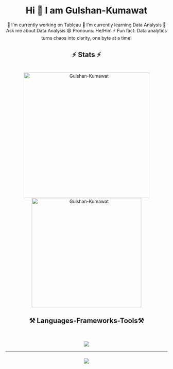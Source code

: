 
<h1 align="center">Hi 👋 I am Gulshan-Kumawat</h1>

<div align="center">   
    
  🔭 I’m currently working on Tableau
  🌱 I’m currently learning Data Analysis
  💬 Ask me about Data Analysis
  😄 Pronouns: He/Him
  ⚡ Fun fact: Data analytics turns chaos into clarity, one byte at a time!
</div>

<h2 align="center">⚡ Stats ⚡</h2>
<br>

<div align=center>
  <img width=390 src="https://github-readme-stats.vercel.app/api?username=Gulshan-Kumawat&count_private=true&show_icons=true&theme=dracula&rank_icon=github&border_radius=10" alt="Gulshan-Kumawat"/>
  <img width=340 src="https://github-readme-stats.vercel.app/api/top-langs?username=Gulshan-Kumawat&show_icons=true&locale=en&layout=compact&theme=dracula" alt="Gulshan-Kumawat"/>

<h2 align="center">⚒️ Languages-Frameworks-Tools⚒️ </h2>
<br clear="both"><br/>
<div align="center">
    <img src="https://skillicons.dev/icons?i=react,nodejs,git,github,html,css,javascript,photoshop,php,python,java,c,c++" /><br>
</div>

<hr/>

<h3 align="center">
    <img src="https://readme-typing-svg.herokuapp.com/?font=Righteous&size=25&color=2473F7FF&center=true&vCenter=true&width=500&height=70&duration=4000&lines=Thanks+for+visiting!+✌️;">
</h3>

<br/>
